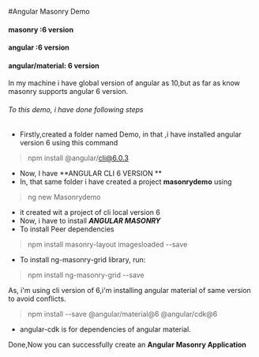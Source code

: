#Angular Masonry Demo
#### masonry :6 version
#### angular :6 version
#### angular/material: 6 version

In my machine i have global version of angular as 10,but as far as know masonry supports angular 6 version.
###### _To this demo, i have done following steps_
* Firstly,created a folder named Demo, in that ,i have installed angular version 6 using this command

>npm install  @angular/cli@6.0.3

* Now, I have **ANGULAR CLI 6 VERSION **
* In, that same folder i have created a project **masonrydemo** using
> ng new Masonrydemo

* it created wit a project of cli local version 6
* Now, i have to install **_ANGULAR MASONRY_**
* To install Peer dependencies
> npm install masonry-layout imagesloaded --save

* To install ng-masonry-grid library, run:

> npm install ng-masonry-grid --save


As, i'm using cli version of 6,i'm installing angular material of same version to avoid conflicts.

>  npm install --save @angular/material@6  @angular/cdk@6
 * angular-cdk is for dependencies of angular material.
 
 Done,Now you can successfully create an **Angular Masonry Application**




